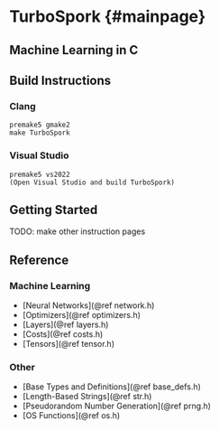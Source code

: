 TurboSpork         {#mainpage}
==========

## Machine Learning in C

Build Instructions
------------------

### Clang

```
premake5 gmake2
make TurboSpork
```

### Visual Studio

```
premake5 vs2022
(Open Visual Studio and build TurboSpork)

```

Getting Started
---------------

TODO: make other instruction pages

Reference
---------

### Machine Learning

- [Neural Networks](@ref network.h)
- [Optimizers](@ref optimizers.h)
- [Layers](@ref layers.h)
- [Costs](@ref costs.h)
- [Tensors](@ref tensor.h)

### Other

- [Base Types and Definitions](@ref base_defs.h)
- [Length-Based Strings](@ref str.h)
- [Pseudorandom Number Generation](@ref prng.h)
- [OS Functions](@ref os.h)

